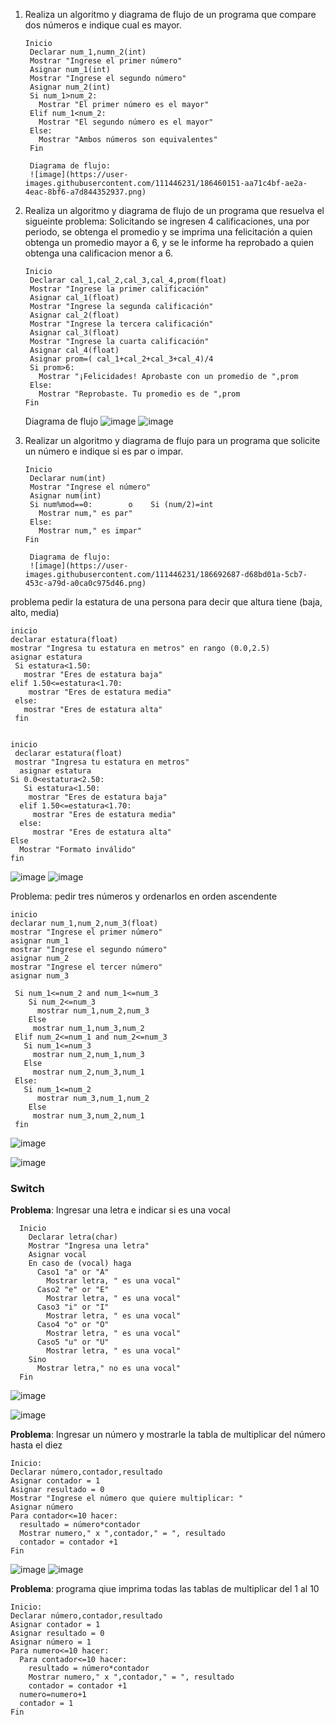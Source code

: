 1. Realiza un algoritmo y diagrama de flujo de un programa que compare dos números e indique cual es mayor.
  
       Inicio
        Declarar num_1,numn_2(int)
        Mostrar "Ingrese el primer número" 
        Asignar num_1(int)
        Mostrar "Ingrese el segundo número" 
        Asignar num_2(int)        
        Si num_1>num_2:
          Mostrar "El primer número es el mayor"
        Elif num_1<num_2:
          Mostrar "El segundo número es el mayor"
        Else:
          Mostrar "Ambos números son equivalentes"
        Fin
      
        Diagrama de flujo: 
        ![image](https://user-images.githubusercontent.com/111446231/186460151-aa71c4bf-ae2a-4eac-8bf6-a7d844352937.png)
        
2. Realiza un algoritmo y diagrama de flujo de un programa que resuelva el sigueinte problema: Solicitando se ingresen 4 calificaciones, una por periodo, se obtenga el promedio y se imprima una felicitación a quien obtenga un promedio mayor a 6, y se le informe ha reprobado a quien obtenga una calificacion menor a 6.


       Inicio
        Declarar cal_1,cal_2,cal_3,cal_4,prom(float)
        Mostrar "Ingrese la primer calificación" 
        Asignar cal_1(float)
        Mostrar "Ingrese la segunda calificación" 
        Asignar cal_2(float)
        Mostrar "Ingrese la tercera calificación" 
        Asignar cal_3(float)
        Mostrar "Ingrese la cuarta calificación" 
        Asignar cal_4(float)
        Asignar prom=( cal_1+cal_2+cal_3+cal_4)/4 
        Si prom>6:
          Mostrar "¡Felicidades! Aprobaste con un promedio de ",prom
        Else:
          Mostrar "Reprobaste. Tu promedio es de ",prom
       Fin
      
      Diagrama de flujo
      ![image](https://user-images.githubusercontent.com/111446231/186464023-4c56f497-78af-4085-9c7b-53bf13d7d090.png)
![image](https://user-images.githubusercontent.com/111446231/186466778-d0c5e1d8-3e83-4af6-ab6a-31140bad3317.png)


3. Realizar un algoritmo y diagrama de flujo para un programa que solicite un número e indique si es par o impar.

       Inicio
        Declarar num(int)
        Mostrar "Ingrese el número" 
        Asignar num(int)       
        Si num%mod==0:        o    Si (num/2)=int
          Mostrar num," es par"
        Else:
          Mostrar num," es impar"
       Fin
      
        Diagrama de flujo:
        ![image](https://user-images.githubusercontent.com/111446231/186692687-d68bd01a-5cb7-453c-a79d-a0ca0c975d46.png)
 

problema pedir la estatura de una persona para decir que altura tiene (baja, alto, media)

    inicio
    declarar estatura(float)
    mostrar "Ingresa tu estatura en metros" en rango (0.0,2.5)
    asignar estatura
     Si estatura<1.50:
       mostrar "Eres de estatura baja"
    elif 1.50<=estatura<1.70:
        mostrar "Eres de estatura media"
     else:
       mostrar "Eres de estatura alta"
     fin


    inicio
     declarar estatura(float)
     mostrar "Ingresa tu estatura en metros"
      asignar estatura
    Si 0.0<estatura<2.50:
       Si estatura<1.50:
        mostrar "Eres de estatura baja"
      elif 1.50<=estatura<1.70:
         mostrar "Eres de estatura media"
      else:
         mostrar "Eres de estatura alta"
    Else
      Mostrar "Formato inválido"
    fin

![image](https://user-images.githubusercontent.com/111446231/186699371-e520d5a2-d9f6-4334-bf7b-253d4f4a0d1f.png)
![image](https://user-images.githubusercontent.com/111446231/186706623-e2f86723-bde2-464f-ab81-16281d217967.png)

Problema: pedir tres números y ordenarlos en orden ascendente

    inicio
    declarar num_1,num_2,num_3(float)
    mostrar "Ingrese el primer número"
    asignar num_1
    mostrar "Ingrese el segundo número"
    asignar num_2
    mostrar "Ingrese el tercer número"
    asignar num_3
    
     Si num_1<=num_2 and num_1<=num_3
        Si num_2<=num_3
          mostrar num_1,num_2,num_3
        Else
         mostrar num_1,num_3,num_2      
     Elif num_2<=num_1 and num_2<=num_3
       Si num_1<=num_3
         mostrar num_2,num_1,num_3
       Else
         mostrar num_2,num_3,num_1
     Else:
       Si num_1<=num_2
          mostrar num_3,num_1,num_2
        Else
         mostrar num_3,num_2,num_1
     fin
    
   ![image](https://user-images.githubusercontent.com/111446231/186805333-076f373f-d24e-41e6-8627-293e2f406ae7.png)

   ![image](https://user-images.githubusercontent.com/111446231/186810176-97947d0b-2d9a-4827-a2f6-9baf2592d0bd.png)

### Switch
**Problema**: Ingresar una letra e indicar si es una vocal

      Inicio
        Declarar letra(char)
        Mostrar "Ingresa una letra"
        Asignar vocal
        En caso de (vocal) haga 
          Caso1 "a" or "A" 
            Mostrar letra, " es una vocal"
          Caso2 "e" or "E" 
            Mostrar letra, " es una vocal"
          Caso3 "i" or "I" 
            Mostrar letra, " es una vocal"
          Caso4 "o" or "O" 
            Mostrar letra, " es una vocal"
          Caso5 "u" or "U" 
            Mostrar letra, " es una vocal"
        Sino
          Mostrar letra," no es una vocal"
      Fin

![image](https://user-images.githubusercontent.com/111446231/186945572-6cb82040-ad2e-4359-b654-10bef7008d6c.png)

![image](https://user-images.githubusercontent.com/111446231/187462012-2b8b7660-23aa-4f75-9df9-364b224e9745.png)


**Problema**: Ingresar un número y mostrarle la tabla de multiplicar del número hasta el diez
  
    Inicio:
    Declarar número,contador,resultado
    Asignar contador = 1
    Asignar resultado = 0
    Mostrar "Ingrese el número que quiere multiplicar: "
    Asignar número
    Para contador<=10 hacer:
      resultado = número*contador
      Mostrar numero," x ",contador," = ", resultado
      contador = contador +1
    Fin
    
![image](https://user-images.githubusercontent.com/111446231/187475541-d7809793-4d3c-4f01-99fb-778995013567.png)
![image](https://user-images.githubusercontent.com/111446231/187475614-fb9f2efe-0be0-41b6-b0f6-bc07d063027b.png)
  
**Problema**: programa qiue imprima todas las tablas de multiplicar del 1 al 10

    Inicio:
    Declarar número,contador,resultado
    Asignar contador = 1
    Asignar resultado = 0
    Asignar número = 1
    Para numero<=10 hacer:
      Para contador<=10 hacer:
        resultado = número*contador
        Mostrar numero," x ",contador," = ", resultado
        contador = contador +1
      numero=numero+1
      contador = 1
    Fin
